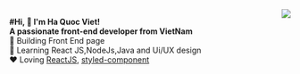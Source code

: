 
<img align="right" src="https://user-images.githubusercontent.com/56016006/88497199-d7054d80-cfe9-11ea-9379-0486aac439ce.png">
 
 **#Hi, :wave: I'm Ha Quoc Viet!**<br>
**A passionate front-end developer from VietNam<br>**
:office: Building Front End page<br>
:brain: Learning React JS,NodeJs,Java and Ui/UX design<br>
:heart: Loving [ReactJS](https://reactjs.org/), [styled-component](https://styled-components.com/)
  
